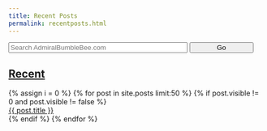 ```yaml
---
title: Recent Posts
permalink: recentposts.html
---
```


<html>
<head>
  <link rel="stylesheet" id="mainstyle" href="/css/{{ site.main_theme }}.css?v={{ site.time | date:'%s' }}">
  <script type="text/javascript" src="/admt/admt.js"> </script>
</head>
<body class="side-bar-body">

<form method="get" id="search" action="http://duckduckgo.com/" target="new" style="margin-bottom: 5px">
  <input type="hidden" name="sites" value="admiralbumblebee.com"/>
  <input type="hidden" name="k8" value="#444444"/>
  <input type="hidden" name="k9" value="#D51920"/>
  <input type="hidden" name="kt" value="h"/>
  <input type="text" name="q" maxlength="255" placeholder="Search AdmiralBumbleBee.com" style="width: 70%;" />
  <input type="submit" value="Go" style="width: 25%;" />
</form>

<h2 class="recent-post-header">
  <a href="/tags/?year=true" target="_parent">Recent</a>
</h2>
{% assign i = 0 %}
{% for post in site.posts limit:50 %}
  {% if post.visible != 0 and post.visible != false %}
  <div class="recent-post">
    <a class="recent-post-link" href="{{ post.url }}" target="_parent">{{ post.title }}</a>
  </div>
  {% endif %}
{% endfor %}
</body>
</html>

